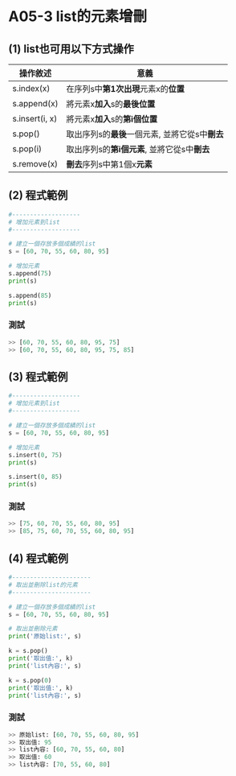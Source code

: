 # A05-3 list的元素增刪


## (1) list也可用以下方式操作

| 操作敘述 | 意義 |
|---------|------|
| s.index(x) | 在序列s中**第1次出現**元素x的**位置** |
| s.append(x) | 將元素x**加入**s的**最後位置** |
| s.insert(i, x) | 將元素x**加入**s的**第i個位置** |
| s.pop() | 取出序列s的**最後**一個元素, 並將它從s中**刪去** |
| s.pop(i) | 取出序列s的**第i個元素**, 並將它從s中**刪去** |
| s.remove(x) | **刪去**序列s中第1個x**元素** |


## (2) 程式範例
``` python
#-------------------
# 增加元素到list
#-------------------

# 建立一個存放多個成績的list
s = [60, 70, 55, 60, 80, 95]

# 增加元素
s.append(75)
print(s)

s.append(85)
print(s)
```

### 測試
``` python
>> [60, 70, 55, 60, 80, 95, 75]
>> [60, 70, 55, 60, 80, 95, 75, 85]
```

## (3) 程式範例
``` python
#-------------------
# 增加元素到list
#-------------------

# 建立一個存放多個成績的list
s = [60, 70, 55, 60, 80, 95]

# 增加元素
s.insert(0, 75)
print(s)

s.insert(0, 85)
print(s)
```

### 測試
``` python
>> [75, 60, 70, 55, 60, 80, 95]
>> [85, 75, 60, 70, 55, 60, 80, 95]
```


## (4) 程式範例
``` python
#----------------------
# 取出並刪除list的元素
#----------------------

# 建立一個存放多個成績的list
s = [60, 70, 55, 60, 80, 95]

# 取出並刪除元素
print('原始list:', s)

k = s.pop()
print('取出值:', k)
print('list內容:', s)

k = s.pop(0)
print('取出值:', k)
print('list內容:', s)
```

### 測試
``` python
>> 原始list: [60, 70, 55, 60, 80, 95]
>> 取出值: 95
>> list內容: [60, 70, 55, 60, 80]
>> 取出值: 60
>> list內容: [70, 55, 60, 80]
```
